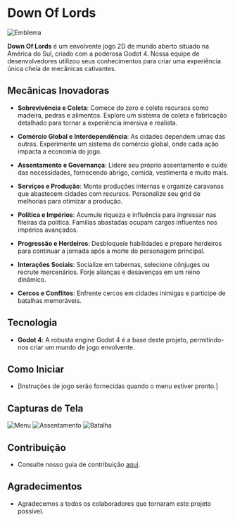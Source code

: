 # Down Of Lords

![Emblema](URL_da_Imagem)

**Down Of Lords** é um envolvente jogo 2D de mundo aberto situado na América do Sul, criado com a poderosa Godot 4. Nossa equipe de desenvolvedores utilizou seus conhecimentos para criar uma experiência única cheia de mecânicas cativantes.

## Mecânicas Inovadoras

- **Sobrevivência e Coleta**: Comece do zero e colete recursos como madeira, pedras e alimentos. Explore um sistema de coleta e fabricação detalhado para tornar a experiência imersiva e realista.

- **Comércio Global e Interdependência**: As cidades dependem umas das outras. Experimente um sistema de comércio global, onde cada ação impacta a economia do jogo.

- **Assentamento e Governança**: Lidere seu próprio assentamento e cuide das necessidades, fornecendo abrigo, comida, vestimenta e muito mais.

- **Serviços e Produção**: Monte produções internas e organize caravanas que abastecem cidades com recursos. Personalize seu grid de melhorias para otimizar a produção.

- **Política e Impérios**: Acumule riqueza e influência para ingressar nas fileiras da política. Famílias abastadas ocupam cargos influentes nos impérios avançados.

- **Progressão e Herdeiros**: Desbloqueie habilidades e prepare herdeiros para continuar a jornada após a morte do personagem principal.

- **Interações Sociais**: Socialize em tabernas, selecione cônjuges ou recrute mercenários. Forje alianças e desavenças em um reino dinâmico.

- **Cercos e Conflitos**: Enfrente cercos em cidades inimigas e participe de batalhas memoráveis.

## Tecnologia

- **Godot 4**: A robusta engine Godot 4 é a base deste projeto, permitindo-nos criar um mundo de jogo envolvente.

## Como Iniciar

- [Instruções de jogo serão fornecidas quando o menu estiver pronto.]

## Capturas de Tela

![Menu](URL_da_Captura1)
![Assentamento](URL_da_Captura2)
![Batalha](URL_da_Captura3)

## Contribuição

- Consulte nosso guia de contribuição [aqui](URL_do_Guia_de_Contribuição).

## Agradecimentos

- Agradecemos a todos os colaboradores que tornaram este projeto possível.
